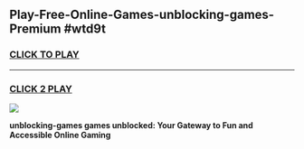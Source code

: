 
## Play-Free-Online-Games-unblocking-games-Premium #wtd9t
<h3>
<a href="https://premium.freeplayer.one?title=unblocking-games&ref=8M">CLICK TO PLAY</a></h3>
<hr>

<h3>
<a href="https://premium.freeplayer.one?title=unblocking-games&ref=8M">CLICK 2 PLAY</a>
  
</h3>

<a href="https://premium.freeplayer.one?title=unblocking-games&ref=8M"><img src="https://clearcache.store/games.png"></a>


**unblocking-games games unblocked: Your Gateway to Fun and Accessible Online Gaming**
